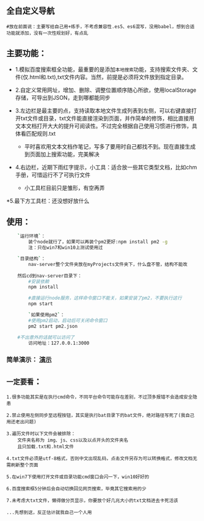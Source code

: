 ﻿## 全自定义导航
	#放在前面说：主要写给自己用+练手，不考虑兼容性.es5、es6混写，没用babel，想到合适功能就添加，没有一次性规划好，有点乱
	
## 主要功能：
* 1.模拟百度搜索框全功能，最重要的是添加`本地搜索`功能，支持搜索文件夹、文件(仅.html和.txt),txt文件内容。当然，前提是必须将文件放到指定目录。

* 2.自定义常用网址，增加、删除、调整位置顺序随心所欲，使用localStorage存储，可导出到JSON，走到哪都能同步

* 3.左边栏是最主要的点，支持读取本地文件生成列表到左侧，可以右键直接打开txt文件或目录，txt文件能直接渲染到页面，并作简单的修饰，相比直接用文本文档打开大大的提升可阅读性。不过完全根据自己使用习惯进行修饰，具体看匹配规则.txt
	
	
	*	平时喜欢用文本文档作笔记，写多了要用时自己都找不到。现在直接生成到页面加上搜索功能，完美解决

* 4.右边栏，近期下雨红字提示，小工具：适合放一些其它类型文档，比如chm手册，可惜运行不了可执行文件
	*	小工具栏目前只是雏形，有空再弄

*5.最下方工具栏：还没想好放什么


## 使用：
``` bash
	`运行环境`：
		装个node就行了，如果可以再装个pm2更好:npm install pm2 -g
		注：只在win7和win10上测试使用过

	`目录结构`：
		nav-server整个文件夹放在myProjects文件夹下，什么盘不管，结构不能改
		
	然后cd到nav-server目录下：
		#安装依赖
		npm install

		#直接运行node服务，这样命令窗口不能关，如果安装了pm2，不要执行这行
		npm start

		`如果使用pm2`：
		#使用pm2启动，启动后可关闭命令窗口	
		pm2 start pm2.json

	#不出意外的话就可以访问了
		访问地址：127.0.0.1:3000
```

### 简单演示： [演示](https://huanghb258.github.io/)

## `一定要看`：
	1.很多功能其实是在执行cmd命令，不同平台命令可能存在差别，不过顶多报错不会造成安全隐患

	2.禁止使用左侧同步至远程按钮，其实是执行bat目录下的bat文件，绝对路径写死了(我自己用还老出问题)

	3.遍历文件时以下文件会被排除：
		文件夹名称为 img、js、css以及以点开头的文件夹名
		且只加载.txt和.html文件

	4.txt文件必须是utf-8格式，否则中文出现乱码，点击文件另存为可以转换格式，修改文档无需刷新整个页面
		
	5.在win7下使用打开文件或目录功能cmd窗口会闪一下，win10好好的

	6.百度搜索框5分钟后会自动切换回见网页搜索，毕竟其它搜索用的少

	7.未考虑大txt文件，懒得做分页显示，你要放个好几兆大小的txt文档进去卡死活该

	...先想到这，反正估计就我自己一个人用

		